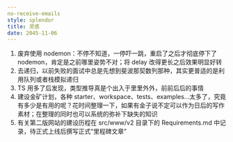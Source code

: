 ```yaml
---
no-receive-emails
style: splendor
title: 灵感
date: 2045-11-06
---
```


1. 废弃使用 nodemon：不停不知道，一停吓一跳，重启了之后才彻底停下了 nodemon，肯定是之前哪里姿势不对；将 delay 改得更长之后效果明显好转
2. 去递归，以前失败的面试中总是先想到斐波那契数列那种，其实更普适的是利用队列或者栈模拟递归
3. TS 用多了后发现，类型推导真是个出入于里里外外，前前后后的事情
4. 建设金矿计划，各种 starter、workspace、tests、examples...太多了，究竟有多少是有用的呢？花时间整理一下，如果有金子说不定可以作为日后的写作素材；在整理的同时也可以系统的弥补下缺失的知识
5. 有关第二版网站的建设历程在 src/www/v2 目录下的 Requirements.md 中记录，待正式上线后撰写正式“里程碑文章”
